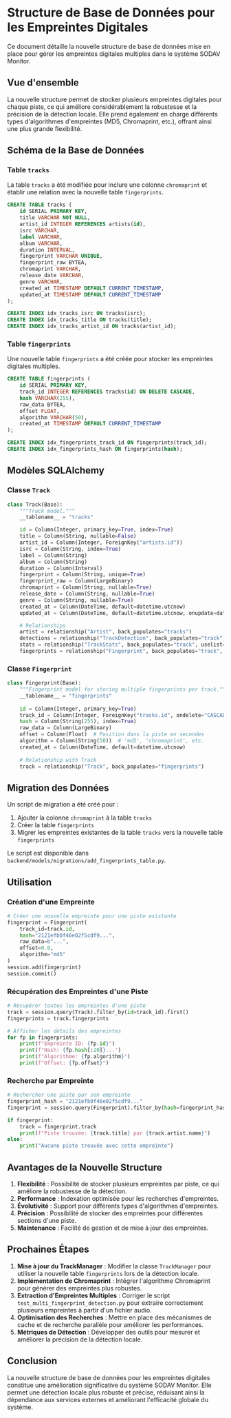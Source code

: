 # Structure de Base de Données pour les Empreintes Digitales

Ce document détaille la nouvelle structure de base de données mise en place pour gérer les empreintes digitales multiples dans le système SODAV Monitor.

## Vue d'ensemble

La nouvelle structure permet de stocker plusieurs empreintes digitales pour chaque piste, ce qui améliore considérablement la robustesse et la précision de la détection locale. Elle prend également en charge différents types d'algorithmes d'empreintes (MD5, Chromaprint, etc.), offrant ainsi une plus grande flexibilité.

## Schéma de la Base de Données

### Table `tracks`

La table `tracks` a été modifiée pour inclure une colonne `chromaprint` et établir une relation avec la nouvelle table `fingerprints`.

```sql
CREATE TABLE tracks (
    id SERIAL PRIMARY KEY,
    title VARCHAR NOT NULL,
    artist_id INTEGER REFERENCES artists(id),
    isrc VARCHAR,
    label VARCHAR,
    album VARCHAR,
    duration INTERVAL,
    fingerprint VARCHAR UNIQUE,
    fingerprint_raw BYTEA,
    chromaprint VARCHAR,
    release_date VARCHAR,
    genre VARCHAR,
    created_at TIMESTAMP DEFAULT CURRENT_TIMESTAMP,
    updated_at TIMESTAMP DEFAULT CURRENT_TIMESTAMP
);

CREATE INDEX idx_tracks_isrc ON tracks(isrc);
CREATE INDEX idx_tracks_title ON tracks(title);
CREATE INDEX idx_tracks_artist_id ON tracks(artist_id);
```

### Table `fingerprints`

Une nouvelle table `fingerprints` a été créée pour stocker les empreintes digitales multiples.

```sql
CREATE TABLE fingerprints (
    id SERIAL PRIMARY KEY,
    track_id INTEGER REFERENCES tracks(id) ON DELETE CASCADE,
    hash VARCHAR(255),
    raw_data BYTEA,
    offset FLOAT,
    algorithm VARCHAR(50),
    created_at TIMESTAMP DEFAULT CURRENT_TIMESTAMP
);

CREATE INDEX idx_fingerprints_track_id ON fingerprints(track_id);
CREATE INDEX idx_fingerprints_hash ON fingerprints(hash);
```

## Modèles SQLAlchemy

### Classe `Track`

```python
class Track(Base):
    """Track model."""
    __tablename__ = "tracks"

    id = Column(Integer, primary_key=True, index=True)
    title = Column(String, nullable=False)
    artist_id = Column(Integer, ForeignKey("artists.id"))
    isrc = Column(String, index=True)
    label = Column(String)
    album = Column(String)
    duration = Column(Interval)
    fingerprint = Column(String, unique=True)
    fingerprint_raw = Column(LargeBinary)
    chromaprint = Column(String, nullable=True)
    release_date = Column(String, nullable=True)
    genre = Column(String, nullable=True)
    created_at = Column(DateTime, default=datetime.utcnow)
    updated_at = Column(DateTime, default=datetime.utcnow, onupdate=datetime.utcnow)

    # Relationships
    artist = relationship("Artist", back_populates="tracks")
    detections = relationship("TrackDetection", back_populates="track")
    stats = relationship("TrackStats", back_populates="track", uselist=False)
    fingerprints = relationship("Fingerprint", back_populates="track", cascade="all, delete-orphan")
```

### Classe `Fingerprint`

```python
class Fingerprint(Base):
    """Fingerprint model for storing multiple fingerprints per track."""
    __tablename__ = "fingerprints"
    
    id = Column(Integer, primary_key=True)
    track_id = Column(Integer, ForeignKey("tracks.id", ondelete="CASCADE"), index=True)
    hash = Column(String(255), index=True)
    raw_data = Column(LargeBinary)
    offset = Column(Float)  # Position dans la piste en secondes
    algorithm = Column(String(50))  # 'md5', 'chromaprint', etc.
    created_at = Column(DateTime, default=datetime.utcnow)
    
    # Relationship with Track
    track = relationship("Track", back_populates="fingerprints")
```

## Migration des Données

Un script de migration a été créé pour :
1. Ajouter la colonne `chromaprint` à la table `tracks`
2. Créer la table `fingerprints`
3. Migrer les empreintes existantes de la table `tracks` vers la nouvelle table `fingerprints`

Le script est disponible dans `backend/models/migrations/add_fingerprints_table.py`.

## Utilisation

### Création d'une Empreinte

```python
# Créer une nouvelle empreinte pour une piste existante
fingerprint = Fingerprint(
    track_id=track.id,
    hash="2121efb0f46e02f5cdf9...",
    raw_data=b"...",
    offset=0.0,
    algorithm="md5"
)
session.add(fingerprint)
session.commit()
```

### Récupération des Empreintes d'une Piste

```python
# Récupérer toutes les empreintes d'une piste
track = session.query(Track).filter_by(id=track_id).first()
fingerprints = track.fingerprints

# Afficher les détails des empreintes
for fp in fingerprints:
    print(f"Empreinte ID: {fp.id}")
    print(f"Hash: {fp.hash[:20]}...")
    print(f"Algorithme: {fp.algorithm}")
    print(f"Offset: {fp.offset}")
```

### Recherche par Empreinte

```python
# Rechercher une piste par son empreinte
fingerprint_hash = "2121efb0f46e02f5cdf9..."
fingerprint = session.query(Fingerprint).filter_by(hash=fingerprint_hash).first()

if fingerprint:
    track = fingerprint.track
    print(f"Piste trouvée: {track.title} par {track.artist.name}")
else:
    print("Aucune piste trouvée avec cette empreinte")
```

## Avantages de la Nouvelle Structure

1. **Flexibilité** : Possibilité de stocker plusieurs empreintes par piste, ce qui améliore la robustesse de la détection.
2. **Performance** : Indexation optimisée pour les recherches d'empreintes.
3. **Évolutivité** : Support pour différents types d'algorithmes d'empreintes.
4. **Précision** : Possibilité de stocker des empreintes pour différentes sections d'une piste.
5. **Maintenance** : Facilité de gestion et de mise à jour des empreintes.

## Prochaines Étapes

1. **Mise à jour du TrackManager** : Modifier la classe `TrackManager` pour utiliser la nouvelle table `fingerprints` lors de la détection locale.
2. **Implémentation de Chromaprint** : Intégrer l'algorithme Chromaprint pour générer des empreintes plus robustes.
3. **Extraction d'Empreintes Multiples** : Corriger le script `test_multi_fingerprint_detection.py` pour extraire correctement plusieurs empreintes à partir d'un fichier audio.
4. **Optimisation des Recherches** : Mettre en place des mécanismes de cache et de recherche parallèle pour améliorer les performances.
5. **Métriques de Détection** : Développer des outils pour mesurer et améliorer la précision de la détection locale.

## Conclusion

La nouvelle structure de base de données pour les empreintes digitales constitue une amélioration significative du système SODAV Monitor. Elle permet une détection locale plus robuste et précise, réduisant ainsi la dépendance aux services externes et améliorant l'efficacité globale du système. 